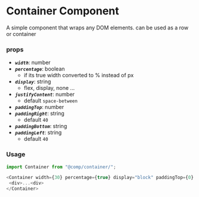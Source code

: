 # Container Component

A simple component that wraps any DOM elements. can be used as a row or container

### props

- **_`width`_**: number
- **_`percentage`_**: boolean
  - if its true width converted to % instead of px
- **_`display`_**: string
  - flex, display, none ...
- **_`justifyContent`_**: number
  - default `space-between`
- **_`paddingTop`_**: number
- **_`paddingRight`_**: string
  - default `40`
- **_`paddingBottom`_**: string
- **_`paddingLeft`_**: string
  - default `40`
  

### Usage

```javascript
import Container from "@comp/container/";

<Container width={30} percentage={true} display="block" paddingTop={0} paddingRight={40} paddingBottom={0} paddingLeft={40}>
 <div>...<div>
</Container>
```
